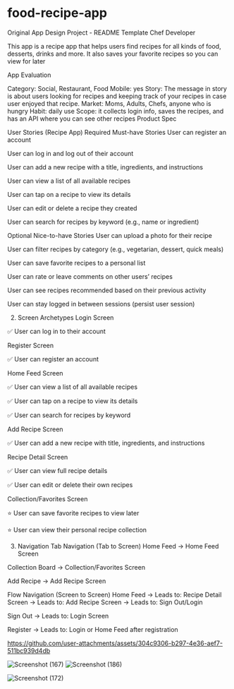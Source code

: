 # food-recipe-app
Original App Design Project - README Template
Chef Developer

This app is a recipe app that helps users find recipes for all kinds of food, desserts, drinks and more. It also saves your favorite recipes so you can view for later

App Evaluation

Category: Social, Restaurant, Food 
Mobile: yes
Story: The message in story is about users looking for recipes and keeping track of your recipes in case user enjoyed that recipe.
Market: Moms, Adults, Chefs, anyone who is hungry
Habit: daily use 
Scope: it collects login info, saves the recipes, and has an API where you can see other recipes
Product Spec

User Stories (Recipe App)
Required Must-have Stories
User can register an account

User can log in and log out of their account

User can add a new recipe with a title, ingredients, and instructions

User can view a list of all available recipes

User can tap on a recipe to view its details

User can edit or delete a recipe they created

User can search for recipes by keyword (e.g., name or ingredient)

Optional Nice-to-have Stories
User can upload a photo for their recipe

User can filter recipes by category (e.g., vegetarian, dessert, quick meals)

User can save favorite recipes to a personal list

User can rate or leave comments on other users’ recipes

User can see recipes recommended based on their previous activity

User can stay logged in between sessions (persist user session)


2. Screen Archetypes
Login Screen

✅ User can log in to their account

Register Screen

✅ User can register an account

Home Feed Screen

✅ User can view a list of all available recipes

✅ User can tap on a recipe to view its details

✅ User can search for recipes by keyword

Add Recipe Screen

✅ User can add a new recipe with title, ingredients, and instructions

Recipe Detail Screen

✅ User can view full recipe details

✅ User can edit or delete their own recipes

Collection/Favorites Screen

⭐ User can save favorite recipes to view later

⭐ User can view their personal recipe collection

3. Navigation
Tab Navigation (Tab to Screen)
Home Feed → Home Feed Screen

Collection Board → Collection/Favorites Screen

Add Recipe → Add Recipe Screen

Flow Navigation (Screen to Screen)
Home Feed
→ Leads to: Recipe Detail Screen
→ Leads to: Add Recipe Screen
→ Leads to: Sign Out/Login

Sign Out
→ Leads to: Login Screen

Register
→ Leads to: Login or Home Feed after registration


https://github.com/user-attachments/assets/304c9306-b297-4e36-aef7-511bc939d4db


![Screenshot (167)](https://github.com/user-attachments/assets/71001852-8e46-4afd-93da-8f798c7beb52)
![Screenshot (186)](https://github.com/user-attachments/assets/ffce9ea6-27f7-4a6f-bdbf-a0ca9b884dc9)

![Screenshot (172)](https://github.com/user-attachments/assets/e8a1b691-5b8b-4a06-a031-f185f5e687fa)

